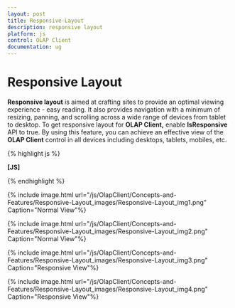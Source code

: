 ```yaml
---
layout: post
title: Responsive-Layout
description: responsive layout
platform: js
control: OLAP Client
documentation: ug
---
```


# Responsive Layout

**Responsive layout** is aimed at crafting sites to provide an optimal viewing experience - easy reading. It also provides navigation with a minimum of resizing, panning, and scrolling across a wide range of devices from tablet to desktop. To get responsive layout for **OLAP Client,** enable **IsResponsive** API to true. By using this feature, you can achieve an effective view of the **OLAP Client** control in all devices including desktops, tablets, mobiles, etc.

{% highlight js %}

**[JS]**
<script type="text/javascript">
$(function () {
       $("#OlapClient1").ejOlapClient({ url: "../wcf/OlapClientService.svc", **isResponsive: true,** chartLoad: "setChartProperties" });
});
function setChartProperties(args) {
       this.model.load = "loadTheme";
};
</script>


{% endhighlight %}



{% include image.html url="/js/OlapClient/Concepts-and-Features/Responsive-Layout_images/Responsive-Layout_img1.png" Caption="Normal View"%}

{% include image.html url="/js/OlapClient/Concepts-and-Features/Responsive-Layout_images/Responsive-Layout_img2.png" Caption="Normal View"%}

{% include image.html url="/js/OlapClient/Concepts-and-Features/Responsive-Layout_images/Responsive-Layout_img3.png" Caption="Responsive View"%}

{% include image.html url="/js/OlapClient/Concepts-and-Features/Responsive-Layout_images/Responsive-Layout_img4.png" Caption="Responsive View"%}

